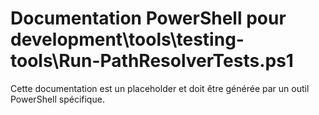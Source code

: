 # Documentation PowerShell pour development\tools\testing-tools\Run-PathResolverTests.ps1

Cette documentation est un placeholder et doit être générée par un outil PowerShell spécifique.
